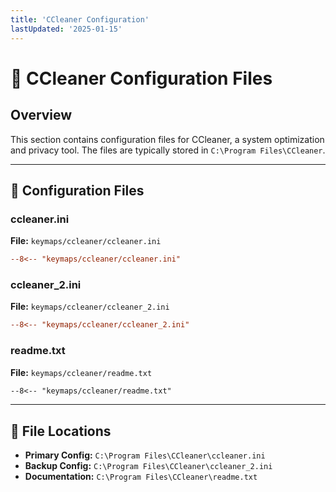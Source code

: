 ```yaml
---
title: 'CCleaner Configuration'
lastUpdated: '2025-01-15'
---
```


# 🧹 CCleaner Configuration Files

## Overview
This section contains configuration files for CCleaner, a system optimization and privacy tool. The files are typically stored in `C:\Program Files\CCleaner`.

---

## 📄 Configuration Files

### ccleaner.ini
**File:** `keymaps/ccleaner/ccleaner.ini`

```ini
--8<-- "keymaps/ccleaner/ccleaner.ini"
```

### ccleaner_2.ini
**File:** `keymaps/ccleaner/ccleaner_2.ini`

```ini
--8<-- "keymaps/ccleaner/ccleaner_2.ini"
```

### readme.txt
**File:** `keymaps/ccleaner/readme.txt`

```txt
--8<-- "keymaps/ccleaner/readme.txt"
```

---

## 📁 File Locations
- **Primary Config:** `C:\Program Files\CCleaner\ccleaner.ini`
- **Backup Config:** `C:\Program Files\CCleaner\ccleaner_2.ini`
- **Documentation:** `C:\Program Files\CCleaner\readme.txt`